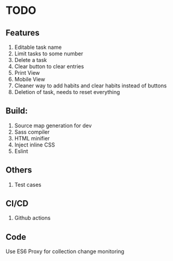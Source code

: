 # TODO

## Features

1. Editable task name
2. Limit tasks to some number
3. Delete a task
4. Clear button to clear entries
5. Print View
6. Mobile View
7. Cleaner way to add habits and clear habits instead of buttons
8. Deletion of task, needs to reset everything

## Build:

1. Source map generation for dev
2. Sass compiler
3. HTML minifier
4. Inject inline CSS
5. Eslint

## Others

1. Test cases

## CI/CD

1. Github actions

## Code

Use ES6 Proxy for collection change monitoring
